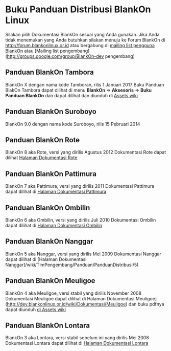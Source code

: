 # Buku Panduan Distribusi BlankOn Linux

Silakan pilih Dokumentasi BlankOn sesuai yang Anda gunakan. Jika Anda tidak menemukan yang Anda butuhkan silakan menuju ke Forum BlankOn di http://forum.blankonlinux.or.id atau bergabung di [mailing list pengguna BlankOn](http://groups.google.com/group/BlankOn) atau [Mailing list pengembang](http://groups.google.com/group/BlankOn-dev pengembang)

## Panduan BlankOn Tambora
BlankOn X dengan nama kode Tamboran, rilis 1 Januari 2017
Buku Panduan BlakOn Tambora dapat dilihat di menu **BlankOn** => **Aksesoris** => **Buku Panduan BlankOn**
dan dapat dilihat dan diunduh di [Assets wiki](http://dev.blankonlinux.or.id/wiki/TimPengembang/Panduan/PanduanDistribusi/10)

## Panduan BlankOn Suroboyo
BlankOn 9.0 dengan nama kode Suroboyo, rilis 15 Pebruari 2014 

## Panduan BlankOn Rote
BlankOn 8 aka Rote, versi yang dirilis Agustus 2012
Dokumentasi Rote dapat dilihat [Halaman Dokumentasi Rote](/wiki/TimPengembang/Panduan/PanduanDistribusi/8)

## Panduan BlankOn Pattimura
BlankOn 7 aka Pattimura, versi yang dirilis 2011
Dokumentasi Pattimura dapat dilihat di [Halaman Dokumentasi Pattimura](/wiki/TimPengembang/Panduan/PanduanDistribusi/7)

## Panduan BlankOn Ombilin
BlankOn 6 aka Ombilin, versi yang dirilis Juli 2010
Dokumentasi Ombilin dapat dilihat di [Halaman Dokumentasi Ombilin](/wiki/TimPengembang/Panduan/PanduanDistribusi/6)

## Panduan BlankOn Nanggar
BlankOn 5 aka Nanggar, versi yang dirilis Mei 2009
Dokumentasi Nanggar dapat dilihat di [Halaman Dokumentasi Nanggar]/wiki/TimPengembang/Panduan/PanduanDistribusi/5)

## Panduan BlankOn Meuligoe
BlankOn 4 aka Meuligoe, versi stabil yang dirilis November 2008
Dokumentasi Meuligoe dapat dilihat di Halaman Dokumentasi Meuligoe](http://dev.blankonlinux.or.id/wiki/Dokumentasi/Meuligoe)  dan buku pdfnya dapat diunduh [di Assets wiki](http://dev.blankonlinux.or.id/wiki/Assets/Others/BukuPanduanMeuligoe.pdf)

## Panduan BlankOn Lontara
BlankOn 3 aka Lontara, versi stabil sebelum ini yang dirilis Mei 2008
Dokumentasi Lontara dapat dilihat di [Halaman Dokumentasi Lontara](http://dev.blankonlinux.or.id/wiki/Dokumentasi/Lontara) 

